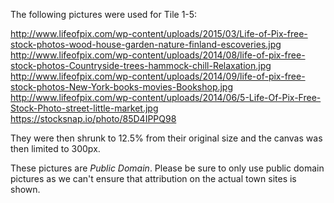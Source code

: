 The following pictures were used for Tile 1-5:

http://www.lifeofpix.com/wp-content/uploads/2015/03/Life-of-Pix-free-stock-photos-wood-house-garden-nature-finland-escoveries.jpg
http://www.lifeofpix.com/wp-content/uploads/2014/08/life-of-pix-free-stock-photos-Countryside-trees-hammock-chill-Relaxation.jpg
http://www.lifeofpix.com/wp-content/uploads/2014/09/life-of-pix-free-stock-photos-New-York-books-movies-Bookshop.jpg
http://www.lifeofpix.com/wp-content/uploads/2014/06/5-Life-Of-Pix-Free-Stock-Photo-street-little-market.jpg
https://stocksnap.io/photo/85D4IPPQ98

They were then shrunk to 12.5% from their original size and the canvas was
then limited to 300px.

These pictures are *Public Domain*. Please be sure to only use public domain
pictures as we can't ensure that attribution on the actual town sites is
shown.

